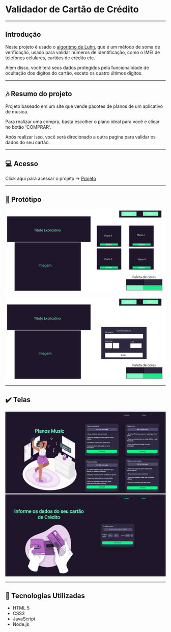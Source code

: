# Validador de Cartão de Crédito 

---

## Introdução

Neste projeto é usado o [algoritmo de Luhn](https://en.wikipedia.org/wiki/Luhn_algorithm), que é um método de soma de verificação,
usado para validar números de identificação, como o IMEI de telefones celulares, cartões de crédito etc.

Além disso, você terá seus dados protegidos pela funcionalidade de ocultação
dos dígitos do cartão, exceto os quatro últimos dígitos.

---

## 🎶 Resumo do projeto

Projeto baseado em um site que vende pacotes de planos de um aplicativo de musica.

Para realizar uma compra, basta escolher o plano ideal para você e clicar no botão 'COMPRAR'.

Após realizar isso, você será direcionado a outra pagina para validar os dados do seu cartão.

---

## 💻 Acesso

Click aqui para acessar o projeto -> [Projeto](https://daianeoltramari.github.io/SAP007-card-validation/)

<!-- Ou escaneia o QrCode a Baixo <br>
![QRCode](code.png) -->

---

## 🎨 Protótipo

![Protótipo tela 1](Prototipagem1.png)

![Protótipo tela 2](Prototipagem2.png)

---

## ✔️ Telas

![Tela do Home](tela.png)
![Tela do Card](tela_card.png)

---

## :robot: Tecnologias Utilizadas

- HTML 5
- CSS3
- JavaScript
- Node.js
